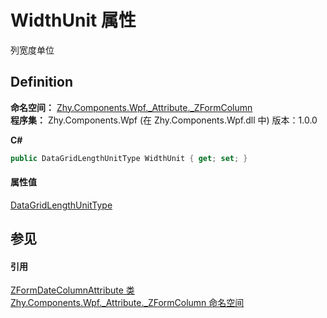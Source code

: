 # WidthUnit 属性


列宽度单位



## Definition
**命名空间：** <a href="N_Zhy_Components_Wpf__Attribute__ZFormColumn.md">Zhy.Components.Wpf._Attribute._ZFormColumn</a>  
**程序集：** Zhy.Components.Wpf (在 Zhy.Components.Wpf.dll 中) 版本：1.0.0

**C#**
``` C#
public DataGridLengthUnitType WidthUnit { get; set; }
```



#### 属性值
<a href="https://learn.microsoft.com/dotnet/api/system.windows.controls.datagridlengthunittype" target="_blank" rel="noopener noreferrer">DataGridLengthUnitType</a>

## 参见


#### 引用
<a href="T_Zhy_Components_Wpf__Attribute__ZFormColumn_ZFormDateColumnAttribute.md">ZFormDateColumnAttribute 类</a>  
<a href="N_Zhy_Components_Wpf__Attribute__ZFormColumn.md">Zhy.Components.Wpf._Attribute._ZFormColumn 命名空间</a>  
